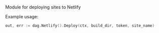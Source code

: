 Module for deploying sites to Netlify

Example usage:
```go
out, err := dag.Netlify().Deploy(ctx, build_dir, token, site_name)
```
